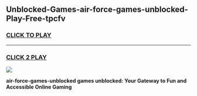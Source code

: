 
## Unblocked-Games-air-force-games-unblocked-Play-Free-tpcfv
<h3>
<a href="https://premium76.site?title=air-force-games-unblocked&ref=22A">CLICK TO PLAY</a></h3>
<hr>

<h3>
<a href="https://premium76.site?title=air-force-games-unblocked&ref=22A">CLICK 2 PLAY</a>
  
</h3>

<a href="https://premium76.site?title=air-force-games-unblocked&ref=22A"><img src="https://clearcache.store/games.png"></a>


**air-force-games-unblocked games unblocked: Your Gateway to Fun and Accessible Online Gaming**
